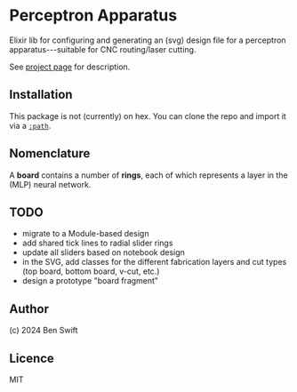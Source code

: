 # Perceptron Apparatus

Elixir lib for configuring and generating an (svg) design file for a perceptron
apparatus---suitable for CNC routing/laser cutting.

See
[project page](https://anu365.sharepoint.com/sites/CyberneticsHub/SitePages/CyberneticStudio-Human-Scale.aspx)
for description.

## Installation

This package is not (currently) on hex. You can clone the repo and import it via
a [`:path`](https://hexdocs.pm/mix/Mix.Tasks.Deps.html).

## Nomenclature

A **board** contains a number of **rings**, each of which represents a layer in
the (MLP) neural network.

## TODO

- migrate to a Module-based design
- add shared tick lines to radial slider rings
- update all sliders based on notebook design
- in the SVG, add classes for the different fabrication layers and cut types
  (top board, bottom board, v-cut, etc.)
- design a prototype "board fragment"

## Author

(c) 2024 Ben Swift

## Licence

MIT
